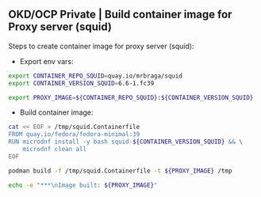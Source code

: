 ## OKD/OCP Private | Build container image for Proxy server (squid)

Steps to create container image for proxy server (squid):

- Export env vars:

```sh
export CONTAINER_REPO_SQUID=quay.io/mrbraga/squid
export CONTAINER_VERSION_SQUID=6.6-1.fc39

export PROXY_IMAGE=${CONTAINER_REPO_SQUID}:${CONTAINER_VERSION_SQUID}
```

- Build container image:

```sh
cat << EOF > /tmp/squid.Containerfile
FROM quay.io/fedora/fedora-minimal:39
RUN microdnf install -y bash squid-${CONTAINER_VERSION_SQUID} && \
    microdnf clean all
EOF

podman build -f /tmp/squid.Containerfile -t ${PROXY_IMAGE} /tmp

echo -e "***\nImage built: ${PROXY_IMAGE}"
```
